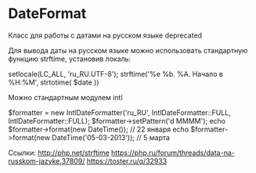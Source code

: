# DateFormat
Класс для работы с датами на русском языке
deprecated

Для вывода даты на русском языке можно использовать стандартную функцию strftime, установив локаль: 

setlocale(LC_ALL, 'ru_RU.UTF-8');
strftime('%e %b. %A. Начало в %H:%M', strtotime( $date ))

Можно стандартным модулем intl

$formatter = new IntlDateFormatter('ru_RU', IntlDateFormatter::FULL, IntlDateFormatter::FULL);
$formatter->setPattern('d MMMM');
echo $formatter->format(new DateTime()); // 22 января
echo $formatter->format(new DateTime('05-03-2013')); // 5 марта

Ссылки:
http://php.net/strftime
https://php.ru/forum/threads/data-na-russkom-jazyke.37809/
https://toster.ru/q/32933
